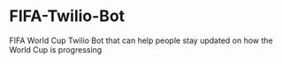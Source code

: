 # FIFA-Twilio-Bot
FIFA World Cup Twilio Bot  that can help people stay updated on how the World Cup is progressing

